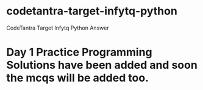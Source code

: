 # codetantra-target-infytq-python
CodeTantra Target Infytq Python Answer
# Day 1 Practice Programming Solutions have been added and soon the mcqs will be added too.
